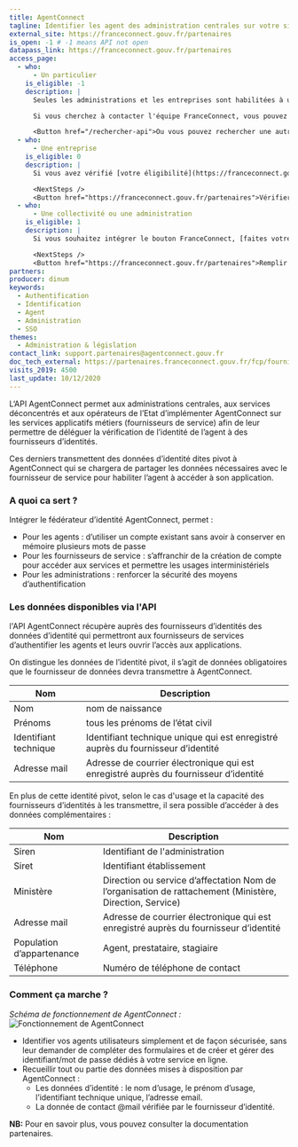 ```yaml
---
title: AgentConnect
tagline: Identifier les agent des administration centrales sur votre site internet et accéder à certaines données d'identité certifiées
external_site: https://franceconnect.gouv.fr/partenaires
is_open: -1 # -1 means API not open
datapass_link: https://franceconnect.gouv.fr/partenaires
access_page:
  - who:
      - Un particulier
    is_eligible: -1
    description: |
      Seules les administrations et les entreprises sont habilitées à utiliser l'API FranceConnect ou intégrer le bouton FranceConnect.

      Si vous cherchez à contacter l'équipe FranceConnect, vous pouvez écrire à [support@franceconnect.gouv.fr](mailto:support@franceconnect.gouv.fr)

      <Button href="/rechercher-api">Ou vous pouvez rechercher une autre API</Button>
  - who:
      - Une entreprise
    is_eligible: 0
    description: |
      Si vous avez vérifié [votre éligibilité](https://franceconnect.gouv.fr/partenaires), vous pouvez demander à [intégrer le bouton FranceConnect](https://datapass.api.gouv.fr/franceconnect).

      <NextSteps />
      <Button href="https://franceconnect.gouv.fr/partenaires">Vérifier mon éligibilité et remplir une demande</Button>
  - who:
      - Une collectivité ou une administration
    is_eligible: 1
    description: |
      Si vous souhaitez intégrer le bouton FranceConnect, [faites votre demande d’accès](https://datapass.api.gouv.fr/franceconnect).

      <NextSteps />
      <Button href="https://franceconnect.gouv.fr/partenaires">Remplir une demande</Button>
partners:
producer: dinum
keywords:
  - Authentification
  - Identification
  - Agent
  - Administration
  - SSO
themes:
  - Administration & législation
contact_link: support.partenaires@agentconnect.gouv.fr
doc_tech_external: https://partenaires.franceconnect.gouv.fr/fcp/fournisseur-service
visits_2019: 4500
last_update: 10/12/2020
---
```


L‘API AgentConnect permet aux administrations centrales, aux services déconcentrés et aux opérateurs de l’Etat d’implémenter AgentConnect sur les services applicatifs métiers (fournisseurs de service) afin de leur permettre de déléguer la vérification de l’identité de l’agent à des fournisseurs d’identités.

Ces derniers transmettent des données d’identité dites pivot à AgentConnect qui se chargera de partager les données nécessaires avec le fournisseur de service pour habiliter l’agent à accéder à son application.

### A quoi ca sert ?

Intégrer le fédérateur d’identité AgentConnect, permet :

- Pour les agents : d’utiliser un compte existant sans avoir à conserver en mémoire plusieurs mots de passe
- Pour les fournisseurs de service : s’affranchir de la création de compte pour accéder aux services et permettre les usages interministériels
- Pour les administrations : renforcer la sécurité des moyens d’authentification

### Les données disponibles via l'API

l'API AgentConnect récupère auprès des fournisseurs d’identités des données d’identité qui permettront aux fournisseurs de services d’authentifier les agents et leurs ouvrir l’accès aux applications.

On distingue les données de l’identité pivot, il s’agit de données obligatoires que le fournisseur de données devra transmettre à AgentConnect.

| Nom                   | Description                                                                          |
| --------------------- | ------------------------------------------------------------------------------------ |
| Nom                   | nom de naissance                                                                     |
| Prénoms               | tous les prénoms de l’état civil                                                     |
| Identifiant technique | Identifiant technique unique qui est enregistré auprès du fournisseur d’identité     |
| Adresse mail          | Adresse de courrier électronique qui est enregistré auprès du fournisseur d’identité |

En plus de cette identité pivot, selon le cas d'usage et la capacité des fournisseurs d’identités à les transmettre, il sera possible d’accéder à des données complémentaires :

| Nom                       | Description                                                                                              |
| ------------------------- | -------------------------------------------------------------------------------------------------------- |
| Siren                     | Identifiant de l'administration                                                                          |
| Siret                     | Identifiant établissement                                                                                |
| Ministère                 | Direction ou service d’affectation Nom de l’organisation de rattachement (Ministère, Direction, Service) |
| Adresse mail              | Adresse de courrier électronique qui est enregistré auprès du fournisseur d’identité                     |
| Population d’appartenance | Agent, prestataire, stagiaire                                                                            |
| Téléphone                 | Numéro de téléphone de contact                                                                           |

### Comment ça marche ?

_Schéma de fonctionnement de AgentConnect :_
![Fonctionnement de AgentConnect](/images/divers/agentConnect.png)

- Identifier vos agents utilisateurs simplement et de façon sécurisée, sans leur demander de compléter des formulaires et de créer et gérer des identifiant/mot de passe dédiés à votre service en ligne.
- Recueillir tout ou partie des données mises à disposition par AgentConnect :
  - Les données d’identité : le nom d’usage, le prénom d’usage, l’identifiant technique unique, l’adresse email.
  - La donnée de contact @mail vérifiée par le fournisseur d’identité.

**NB:** Pour en savoir plus, vous pouvez consulter la <External href="https://partenaires.franceconnect.gouv.fr/documentation">documentation partenaires</External>.
